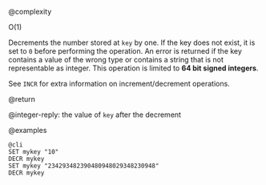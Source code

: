 @complexity

O(1)


Decrements the number stored at `key` by one.
If the key does not exist, it is set to `0` before performing the operation. An
error is returned if the key contains a value of the wrong type or contains a
string that is not representable as integer. This operation is limited to **64
bit signed integers**.

See `INCR` for extra information on increment/decrement
operations.

@return

@integer-reply: the value of `key` after the decrement

@examples

    @cli
    SET mykey "10"
    DECR mykey
    SET mykey "234293482390480948029348230948"
    DECR mykey
